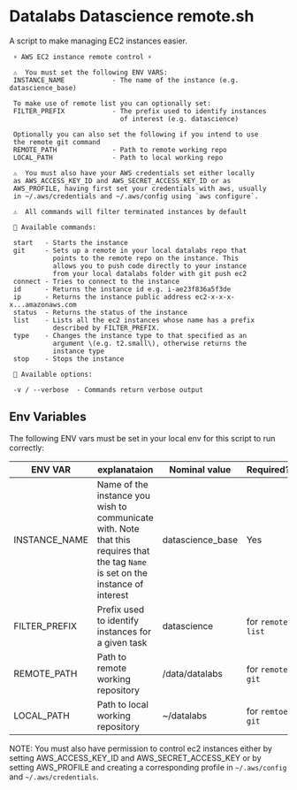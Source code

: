 # Datalabs Datascience remote.sh

A script to make managing EC2 instances easier.

```
 ⚡ AWS EC2 instance remote control ⚡

 ⚠️  You must set the following ENV VARS:
 INSTANCE_NAME            - The name of the instance (e.g. datascience_base)

 To make use of remote list you can optionally set:
 FILTER_PREFIX            - The prefix used to identify instances
                            of interest (e.g. datascience)

 Optionally you can also set the following if you intend to use
 the remote git command
 REMOTE_PATH              - Path to remote working repo
 LOCAL_PATH               - Path to local working repo

 ⚠️  You must also have your AWS credentials set either locally
 as AWS_ACCESS_KEY_ID and AWS_SECRET_ACCESS_KEY_ID or as
 AWS_PROFILE, having first set your credentials with aws, usually
 in ~/.aws/credentials and ~/.aws/config using `aws configure`.

 ⚠️  All commands will filter terminated instances by default

 💪 Available commands:

 start   - Starts the instance
 git     - Sets up a remote in your local datalabs repo that 
           points to the remote repo on the instance. This 
           allows you to push code directly to your instance 
           from your local datalabs folder with git push ec2
 connect - Tries to connect to the instance
 id      - Returns the instance id e.g. i-ae23f836a5f3de
 ip      - Returns the instance public address ec2-x-x-x-x...amazonaws.com
 status  - Returns the status of the instance
 list    - Lists all the ec2 instances whose name has a prefix
           described by FILTER_PREFIX.
 type    - Changes the instance type to that specified as an
           argument \(e.g. t2.small\), otherwise returns the
           instance type
 stop    - Stops the instance

 💪 Available options:

 -v / --verbose  - Commands return verbose output
```

## Env Variables

The following ENV vars must be set in your local env for this script to run correctly:

|ENV VAR|explanataion|Nominal value|Required?|
|---|---|---|---|
|INSTANCE_NAME|Name of the instance you wish to communicate with. Note that this requires that the tag `Name` is set on the instance of interest|datascience_base|Yes|
|FILTER_PREFIX|Prefix used to identify instances for a given task|datascience|for `remote list`|
|REMOTE_PATH|Path to remote working repository|/data/datalabs|for `remote git`|
|LOCAL_PATH|Path to local working repository|~/datalabs|for `remtoe git`|

NOTE: You must also have permission to control ec2 instances either by setting AWS_ACCESS_KEY_ID and AWS_SECRET_ACCESS_KEY or by setting AWS_PROFILE and creating a corresponding profile in `~/.aws/config` and `~/.aws/credentials`.



